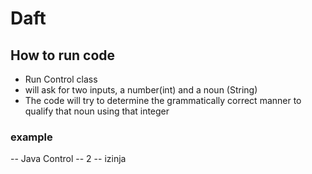 # Daft
## How to run code
- Run Control class
- will ask for two inputs, a number(int) and a noun (String)
- The code will try to determine the grammatically correct manner to qualify that noun using that integer

### example
-- Java Control
-- 2 
-- izinja 



